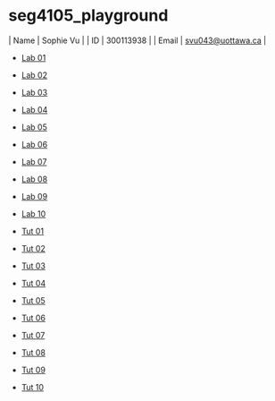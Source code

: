 # seg4105_playground

| Name | Sophie Vu |
| ID | 300113938 | 
| Email | svu043@uottawa.ca | 

* [Lab 01]()
* [Lab 02]()
* [Lab 03]()
* [Lab 04]()
* [Lab 05]()
* [Lab 06]()
* [Lab 07]()
* [Lab 08]()
* [Lab 09]()
* [Lab 10]()

* [Tut 01]()
* [Tut 02]()
* [Tut 03]()
* [Tut 04]()
* [Tut 05]()
* [Tut 06]()
* [Tut 07]()
* [Tut 08]()
* [Tut 09]()
* [Tut 10]()
